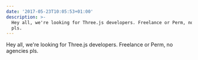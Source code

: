 ```yaml
---
date: '2017-05-23T10:05:53+01:00'
description: >-
  Hey all, we're looking for Three.js developers. Freelance or Perm, no agencies
  pls.
---
```

Hey all, we're looking for Three.js developers. Freelance or Perm, no agencies pls.

